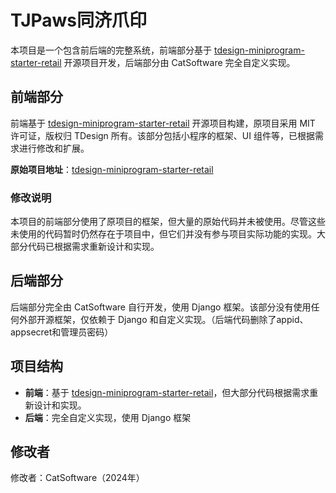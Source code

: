 # TJPaws同济爪印

本项目是一个包含前后端的完整系统，前端部分基于 [tdesign-miniprogram-starter-retail](https://github.com/Tencent/tdesign-miniprogram-starter-retail) 开源项目开发，后端部分由 CatSoftware 完全自定义实现。

## 前端部分

前端基于 [tdesign-miniprogram-starter-retail](https://github.com/Tencent/tdesign-miniprogram-starter-retail) 开源项目构建，原项目采用 MIT 许可证，版权归 TDesign 所有。该部分包括小程序的框架、UI 组件等，已根据需求进行修改和扩展。

**原始项目地址**：[tdesign-miniprogram-starter-retail](https://github.com/Tencent/tdesign-miniprogram-starter-retail)

### 修改说明
本项目的前端部分使用了原项目的框架，但大量的原始代码并未被使用。尽管这些未使用的代码暂时仍然存在于项目中，但它们并没有参与项目实际功能的实现。大部分代码已根据需求重新设计和实现。

## 后端部分

后端部分完全由 CatSoftware 自行开发，使用 Django 框架。该部分没有使用任何外部开源框架，仅依赖于 Django 和自定义实现。（后端代码删除了appid、appsecret和管理员密码）

## 项目结构

- **前端**：基于 [tdesign-miniprogram-starter-retail](https://github.com/Tencent/tdesign-miniprogram-starter-retail)，但大部分代码根据需求重新设计和实现。
- **后端**：完全自定义实现，使用 Django 框架

## 修改者
修改者：CatSoftware（2024年）
